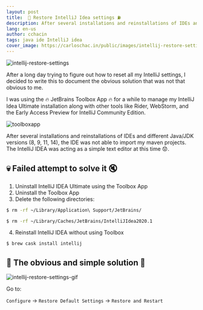 ```yaml
---
layout: post
title:  🔌 Restore IntelliJ Idea settings ⛽
description: After several installations and reinstallations of IDEs and different Java/JDK versions (8, 9, 11, 14), the IDE was not able to import my maven projects. The IntelliJ IDEA was acting as a simple text editor at this time 😟.
lang: en-us
author: cchacin
tags: java ide IntelliJ idea
cover_image: https://carloschac.in/public/images/intellij-restore-settings.png
---
```


![intellij-restore-settings](https://carloschac.in/public/images/intellij-restore-settings.png)

After a long day trying to figure out how to reset all my IntelliJ settings, I decided to write this to document the obvious solution that was not that obvious to me.

I was using the 🔥 JetBrains Toolbox App 🔥 for a while to manage my IntelliJ Idea Ultimate installation along with other tools like Rider, WebStorm, and the Early Access Preview for IntelliJ Community Edition.

![toolboxapp](https://carloschac.in/public/images/toolbox-app.png)

After several installations and reinstallations of IDEs and different Java/JDK versions (8, 9, 11, 14), the IDE was not able to import my maven projects. The IntelliJ IDEA was acting as a simple text editor at this time 😟.

<!-- more -->

## 💀 Failed attempt to solve it 🔇

1) Uninstall IntelliJ IDEA Ultimate using the Toolbox App
2) Uninstall the Toolbox App
3) Delete the following directories:

```bash
$ rm -rf ~/Library/Application\ Support/JetBrains/
```

```bash
$ rm -rf ~/Library/Caches/JetBrains/IntelliJIdea2020.1
```
4) Reinstall IntelliJ IDEA without using Toolbox

```bash
$ brew cask install intellij
```

## 💊 The obvious and simple solution 🍏

![intellij-restore-settings-gif](https://carloschac.in/public/images/intellij-restore-settings.gif)

Go to:

`Configure` -> `Restore Default Settings` -> `Restore and Restart`

